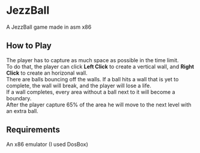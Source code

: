 # JezzBall
A JezzBall game made in asm x86

## How to Play
The player has to capture as much space as possible in the time limit.  
To do that, the player can click __Left Click__ to create a vertical wall, and __Right Click__ to create an horizonal wall.  
There are balls bouncing off the walls. If a ball hits a wall that is yet to complete, the wall will break, and the player will lose a life.  
If a wall completes, every area without a ball next to it will become a boundary.  
After the player capture 65% of the area he will move to the next level with an extra ball.

## Requirements
An x86 emulator (I used DosBox)

